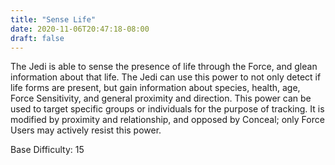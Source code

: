 ```yaml
---
title: "Sense Life"
date: 2020-11-06T20:47:18-08:00
draft: false
---
```


The Jedi is able to sense the presence of life through the Force, and glean information about that life. The Jedi can use this power to not only detect if life forms are present, but gain information about species, health, age, Force Sensitivity, and general proximity and direction. This power can be used to target specific groups or individuals for the purpose of tracking. It is modified by proximity and relationship, and opposed by Conceal; only Force Users may actively resist this power.

Base Difficulty: 15